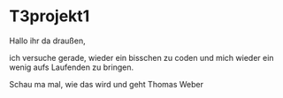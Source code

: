 # T3projekt1
Hallo ihr da draußen,

ich versuche gerade, wieder ein bisschen zu coden und mich wieder ein wenig aufs Laufenden zu bringen.

Schau ma mal, wie das wird und geht
Thomas Weber
